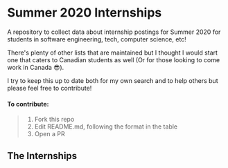 # Summer 2020 Internships

A repository to collect data about internship postings for Summer 2020 for students in software engineering, tech, computer science, etc! 

There's plenty of other lists that are maintained but I thought I would start one that caters to Canadian students as well (Or for those looking to come work in Canada 😎).

I try to keep this up to date both for my own search and to help others but please feel free to contribute!

#### To contribute:
> 1. Fork this repo
> 2. Edit README.md, following the format in the table
> 3. Open a PR 

## The Internships 

